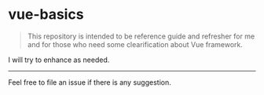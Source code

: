 # vue-basics

> This repository is intended to be reference guide and refresher for me and for those who need some clearification about Vue framework.

I will try to enhance as needed.
- - -

Feel free to file an issue if there is any suggestion.
